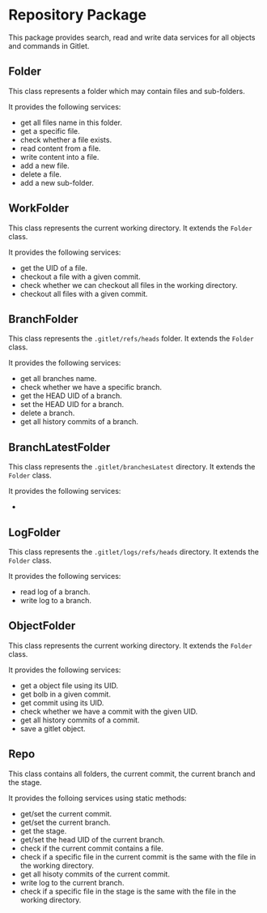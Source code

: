# Repository Package

This package provides search, read and write data services for all objects and commands in Gitlet.

## Folder

This class represents a folder which may contain files and sub-folders.

It provides the following services:

- get all files name in this folder.
- get a specific file.
- check whether a file exists.
- read content from a file.
- write content into a file.
- add a new file.
- delete a file.
- add a new sub-folder.

## WorkFolder

This class represents the current working directory. It extends the `Folder` class.

It provides the following services:

- get the UID of a file.
- checkout a file with a given commit.
- check whether we can checkout all files in the working directory.
- checkout all files with a given commit.

## BranchFolder

This class represents the `.gitlet/refs/heads` folder. It extends the `Folder` class.

It provides the following services:

- get all branches name.
- check whether we have a specific branch.
- get the HEAD UID of a branch.
- set the HEAD UID for a branch.
- delete a branch.
- get all history commits of a branch.

## BranchLatestFolder

This class represents the `.gitlet/branchesLatest` directory. It extends the `Folder` class.

It provides the following services:

-

## LogFolder

This class represents the `.gitlet/logs/refs/heads`  directory. It extends the `Folder` class.

It provides the following services:

- read log of a branch.
- write log to a branch.

## ObjectFolder

This class represents the current working directory. It extends the `Folder` class.

It provides the following services:

- get a object file using its UID.
- get bolb in a given commit.
- get commit using its UID.
- check whether we have a commit with the given UID.
- get all history commits of a commit.
- save a gitlet object.

## Repo

This class contains all folders, the current commit, the current branch and the stage.

It provides the folloing services using static methods:

- get/set the current commit.
- get/set the current branch.
- get the stage.
- get/set the head UID of the current branch.
- check if the current commit contains a file.
- check if a specific file in the current commit is the same with the file in the working directory.
- get all hisoty commits of the current commit.
- write log to the current branch.
- check if a specific file in the stage is the same with the file in the working directory. 